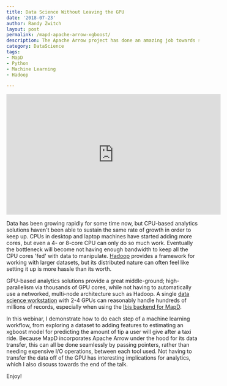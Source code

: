 ```yaml
---
title: Data Science Without Leaving the GPU
date: '2018-07-23'
author: Randy Zwitch
layout: post
permalink: /mapd-apache-arrow-xgboost/
description: The Apache Arrow project has done an amazing job towards standardizing a columnar data format for analytics use. In this webinar, I explain the basics of Apache Arrow and demonstrate MapD and xgboost using Python.
category: DataScience
tags:
- MapD
- Python
- Machine Learning
- Hadoop

---
```


<iframe width="560" height="315" src="https://www.youtube-nocookie.com/embed/9I207CIvk5Y?rel=0" frameborder="0" allow="autoplay; encrypted-media" allowfullscreen></iframe>

Data has been growing rapidly for some time now, but CPU-based analytics solutions haven't been able to sustain the same rate of growth in order to keep up. CPUs in desktop and laptop machines have started adding more cores, but even a 4- or 8-core CPU can only do so much work. Eventually the bottleneck will become not having enough bandwidth to keep all the CPU cores 'fed' with data to manipulate. [Hadoop](/big-data-hadoop-amazon-ec2-cloudera-part-1/) provides a framework for working with larger datasets, but its distributed nature can often feel like setting it up is more hassle than its worth.

GPU-based analytics solutions provide a great middle-ground; high-parallelism via thousands of GPU cores, while not having to automatically use a networked, multi-node architecture such as Hadoop. A single [data science workstation](/building-data-science-workstation-2017/) with 2-4  GPUs can reasonably handle hundreds of millions of records, especially when using the [Ibis backend for MapD](https://www.mapd.com/blog/scaling-pandas-to-the-billions-with-ibis-and-mapd/).

In this webinar, I demonstrate how to do each step of a machine learning workflow, from exploring a dataset to adding features to estimating an xgboost model for predicting the amount of tip a user will give after a taxi ride. Because MapD incorporates Apache Arrow under the hood for its data transfer, this can all be done seamlessly by passing pointers, rather than needing expensive I/O operations, between each tool used. Not having to transfer the data off of the GPU has interesting implications for analytics, which I also discuss towards the end of the talk.

Enjoy!
